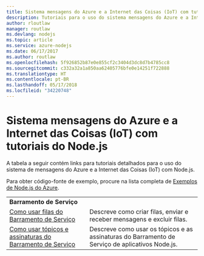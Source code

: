 ```yaml
---
title: Sistema mensagens do Azure e a Internet das Coisas (IoT) com tutoriais do Node.js
description: Tutoriais para o uso do sistema mensagens do Azure e a Internet das Coisas (IoT) com Node.js.
author: rloutlaw
manager: routlaw
ms.devlang: nodejs
ms.topic: article
ms.service: azure-nodejs
ms.date: 06/17/2017
ms.author: routlaw
ms.openlocfilehash: 5f926852b87e0e855cf2c3404d3dc8d7b4785cc8
ms.sourcegitcommit: c332a32a1a850aa62405776bfe0e14251f722888
ms.translationtype: HT
ms.contentlocale: pt-BR
ms.lasthandoff: 05/17/2018
ms.locfileid: "34220748"
---
```

# <a name="azure-messaging-and-internet-of-things-iot-with-nodejs-tutorials"></a>Sistema mensagens do Azure e a Internet das Coisas (IoT) com tutoriais do Node.js

A tabela a seguir contém links para tutoriais detalhados para o uso do sistema de mensagens do Azure e a Internet das Coisas (IoT) com Node.js.

Para obter código-fonte de exemplo, procure na lista completa de [Exemplos de Node.js do Azure](https://azure.microsoft.com/resources/samples/?term=nodejs).

| | |
|---|---|
| **Barramento de Serviço** ||
| [Como usar filas do Barramento de Serviço](http://docs.microsoft.com/azure/service-bus-messaging/service-bus-nodejs-how-to-use-queues?toc=/azure/node/toc.json&bc=/azure/node/toc.json) | Descreve como criar filas, enviar e receber mensagens e excluir filas. |
| [Como usar tópicos e assinaturas do Barramento de Serviço](http://docs.microsoft.com/azure/service-bus-messaging/service-bus-nodejs-how-to-use-topics-subscriptions?toc=/azure/node/toc.json&bc=/azure/node/toc.json) | Descreve como usar os tópicos e as assinaturas do Barramento de Serviço de aplicativos Node.js. |
